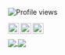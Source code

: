 ![Profile views](https://gpvc.arturio.dev/oddaspa)

<a href="https://ogaspaas.com" target="_blank"><img align="left" alt="ogaspaas.com" width="22px" 
src="https://www.flaticon.com/svg/vstatic/svg/2301/2301129.svg?token=exp=1615472686~hmac=63a9e8c916f916b97dea3858a9cbe7ac" /></a>

<a href="https://www.linkedin.com/in/ogaspaas/" target="_blank"><img align="left" alt="Odd Gunnar Aspaas | LinkedIn" width="22px" src="https://www.flaticon.com/svg/vstatic/svg/1051/1051384.svg?token=exp=1615472870~hmac=293d0733acd2f337241157a951bc7f01" />

<a href="https://instagram.com/ogaspaas" target="_blank"><img align="left" alt="Odd Gunnar Aspaas | Instagram" width="22px" src="https://www.flaticon.com/svg/vstatic/svg/1051/1051364.svg?token=exp=1615472913~hmac=cd97a55088683dfa4980d168ce4ee508" />
</br>

<a href="https://github.com/anuraghazra/github-readme-stats">
  <!--  -->
  <img align="center" src="https://github-readme-stats.vercel.app/api?username=oddaspa&count_private=true&hide=stars" />
</a>
<a href="https://github.com/anuraghazra/convoychat">
  <img align="center" src="https://github-readme-stats.vercel.app/api/top-langs/?username=oddaspa&layout=compact" />
</a>

<!--
**oddaspa/oddaspa** is a ✨ _special_ ✨ repository because its `README.md` (this file) appears on your GitHub profile.

Here are some ideas to get you started:

- 🔭 I’m currently working on ...
- 🌱 I’m currently learning ...
- 👯 I’m looking to collaborate on ...
- 🤔 I’m looking for help with ...
- 💬 Ask me about ...
- 📫 How to reach me: ...
- 😄 Pronouns: ...
- ⚡ Fun fact: ...
-->
